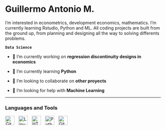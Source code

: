# Guillermo Antonio M.
I’m interested in econometrics, development economics, mathematics. I’m currently learning Rstudio, Python and ML. All coding projects are built from the ground up, from planning and designing all the way to solving differents problems.</h3>

**`Data Science`**

- 🔭 I’m currently working on **regression discontinuity designs in economics**

- 🌱 I’m currently learning **Python**

- 👯 I’m looking to collaborate on **other proyects**

- 🤝 I’m looking for help with **Machine Learning**


---
###  Languages and Tools


<img align="left" alt="Git" width="30px" style="padding-right:10px;" src="https://cdn.jsdelivr.net/gh/devicons/devicon/icons/git/git-original.svg" />
<img align="left" alt="Linux" width="30px" style="padding-right:10px;" src="https://cdn.jsdelivr.net/gh/devicons/devicon/icons/linux/linux-original.svg" />
<img align="left" alt="HTML" width="30px" style="padding-right:10px;" src="https://cdn.jsdelivr.net/gh/devicons/devicon/icons/html5/html5-plain.svg" />
<img align="left" alt="Python" width="30px" style="padding-right:10px;" src="https://cdn.jsdelivr.net/gh/devicons/devicon/icons/python/python-plain.svg" />
<img align="left" alt="GitHub" width="30px" style="padding-right:10px;" src="https://cdn.jsdelivr.net/gh/devicons/devicon/icons/github/github-original.svg" />

<br />

#




